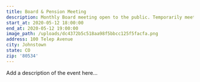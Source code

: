 ```yaml
---
title: Board & Pension Meeting
description: Monthly Board meeting open to the public. Temporarily meeting at St 1.
start_at: 2020-05-12 18:00:00
end_at: 2020-05-12 19:00:00
image_path: /uploads/dc4372b5c518aa98f5bbcc125f5facfa.png
address: 100 Telep Avenue
city: Johnstown
state: CO
zip: '80534'
---
```


Add a description of the event here…